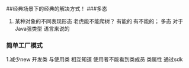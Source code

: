 ##经典场景下的经典的解决方式！
###多态
1. 某种对象的不同表现形态
老虎能不能爬树？  有能的 有不能的；  多态  对于Java强类型  语言来说的

### 简单工厂模式
1.减少new
开发类 与使用类  相互知道  使用者不能看到类成员   类属性   通过sdk
 
